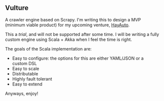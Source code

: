 ## Vulture

A crawler engine based on Scrapy. I'm writing this to design a MVP (minimum viable product) for my upcoming venture, [HayAuto](http://hayauto.com/).

This a *trial*, and will not be supported after some time. I will be writing a fully custom engine using Scala + Akka when I feel the time is right.

The goals of the Scala implementation are:

* Easy to configure: the options for this are either YAML/JSON or a custom DSL
* Easy to scale
* Distributable
* Highly fault tolerant
* Easy to extend

Anyways, enjoy!
